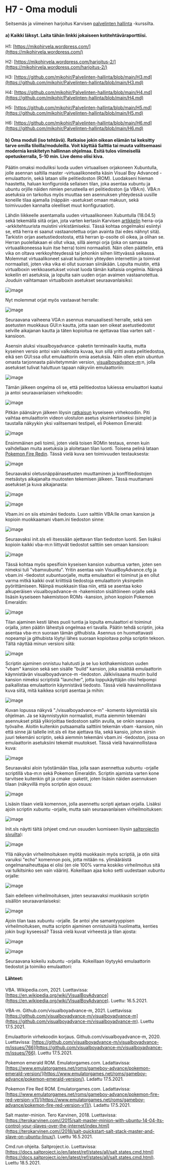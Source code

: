 # H7 - Oma moduli

Seitsemäs ja viimeinen harjoitus Karvisen [palvelinten hallinta](https://terokarvinen.com/2021/configuration-management-systems-palvelinten-hallinta-ict4tn022-spring-2021/#h3-versionhallinta) -kurssilta.


#### a) Kaikki läksyt. Laita tähän linkki jokaiseen kotitehtäväraporttiisi.

H1: [https://mikohirvela.wordpress.com/](https://mikohirvela.wordpress.com/)

H2: [https://mikohirvela.wordpress.com/harjoitus-2/](https://mikohirvela.wordpress.com/harjoitus-2/)

H3: [https://github.com/mikohir/Palvelinten-hallinta/blob/main/H3.md](https://github.com/mikohir/Palvelinten-hallinta/blob/main/H3.md)

H4: [https://github.com/mikohir/Palvelinten-hallinta/blob/main/H4.md](https://github.com/mikohir/Palvelinten-hallinta/blob/main/H4.md)

H5: [https://github.com/mikohir/Palvelinten-hallinta/blob/main/H5.md](https://github.com/mikohir/Palvelinten-hallinta/blob/main/H5.md)

H6: [https://github.com/mikohir/Palvelinten-hallinta/blob/main/H6.md](https://github.com/mikohir/Palvelinten-hallinta/blob/main/H6.md)


#### b) Oma moduli (iso tehtävä). Ratkaise jokin oikean elämän tai keksitty tarve omilla tiloilla/moduleilla. Voit käyttää Salttia tai muuta valitsemaasi modernia keskitetyn hallinnan ohjelmaa. Esitä tulos viimeisellä opetuskerralla, 5-10 min. Live demo olisi kiva.


Päätin omaksi moduliksi luoda uuden virtuaalisen orjakoneen Xubuntulla, jolle asennan saltilla master -virtuaalikoneelta käsin Visual Boy Advanced -emulaattorin, sekä lataan sille pelitiedoston (ROM). Luodakseni hieman haastetta, haluan konfiguroida sellaisen tilan, joka asentaa xubuntu ja ubuntu orjille näiden nimien perusteella eri pelitiedoston (ja VBA:n). VBA:n asetuksia on tarkoitus myös muuttaa sen asennuksen yhteydessä uusille koneille tilaa ajamalla (näppäin -asetukset omaan makuun, sekä toimivuuden kannalta oleelliset muut konfiguraatiot).

Lähdin liikkeelle asentamalla uuden virtuaalikoneen Xubuntulla (18.04.5) sekä tekemällä siitä orjan, jota varten kertasin Karvisen [artikkelin](https://terokarvinen.com//2018/salt-quickstart-salt-stack-master-and-slave-on-ubuntu-linux/) herra-orja -arkkitehtuurista muistini virkistämiseksi. Tässä kohtaa ongelmaksi esiintyi se, että herra ei saanut vastaanotettua orjan avainta (tai edes nähnyt sitä). Tarkistin orjan asetustiedostosta, että herran ip-osoite oli oikea, ja olihan se. Herran puolellakaan ei ollut vikaa, sillä aiempi orja (joka on samassa virtuaalikoneessa kuin itse herra) toimi normaalisti. Näin ollen päättelin, että vika on oltava verkkoyhteydessä tai johonkin siihen liittyvässä seikassa. Molemmat virtuaalikoneet saivat kuitenkin yhteyden internettiin ja toimivat normaalisti, joten vika vika ei ollut suoraan siinäkään. Lopulta muistin, että virtualboxin verkkoasetukset voivat luoda tämän kaltaisia ongelmia. Näinpä kokeilin eri asetuksia, ja lopulta sain uuden orjan avaimen vastaanotettua. Jouduin vaihtamaan virtualboxin asetukset seuraavanlaisiksi:

![image](https://user-images.githubusercontent.com/82265726/118462572-7d504a00-b707-11eb-95fe-4565cfee5813.png)

Nyt molemmat orjat myös vastaavat herralle: 

![image](https://user-images.githubusercontent.com/82265726/118462925-dd46f080-b707-11eb-93e0-d4651f7aa3fb.png)

Seuraavana vaiheena VGA:n asennus manuaalisesti herralle, sekä sen asetusten muokkaus GUI:n kautta, jotta saan sen oikeat asetustiedostot selville aikajanan kautta ja täten kopioitua ne ajettavaa tilaa varten salt -kansioon.

Asensin aluksi visualboyadvance -paketin terminaalin kautta, mutta kyseinen versio antoi vain valkoista kuvaa, kun sillä yritti avata pelitiedostoa, eikä sen GUI:ssa ollut emulaattorin omia asetuksia. Näin ollen etsin ubuntun omasta tarjonnasta päivitetymmän version, [visualboyadvance-m](https://github.com/visualboyadvance-m/visualboyadvance-m):n, jolla asetukset tulivat haluttuun tapaan näkyviin emulaattoriin:

![image](https://user-images.githubusercontent.com/82265726/118475969-9a8c1500-b715-11eb-9d05-3f3420068b5b.png)

Tämän jälkeen ongelma oli se, että pelitiedostoa lukiessa emulaattori kaatui ja antoi seuraavanlaisen virhekoodin:

![image](https://user-images.githubusercontent.com/82265726/118482085-f017f000-b71c-11eb-97dc-79d4a0ba9159.png)

Pitkän päänsäryn jälkeen löysin [ratkaisun](https://github.com/visualboyadvance-m/visualboyadvance-m/issues/766) kyseiseen virhekoodiin. Piti vaihtaa emulaattorin videon ulostulon asetus yksinkertaiseksi (simple) ja taustalla näkyykin yksi valitsemani testipeli, eli Pokemon Emerald:

![image](https://user-images.githubusercontent.com/82265726/118481454-2d2fb280-b71c-11eb-9a52-ffaf00a40774.png)

Ensimmäinen peli toimii, joten vielä toisen ROMin testaus, ennen kuin vaihdellaan muita asetuksia ja aloitetaan tilan luonti. Toisena pelinä lataan [Pokemon Fire Redin](https://www.emulatorgames.net/roms/gameboy-advance/pokemon-fire-red-version-v11/). Tässä vielä kuva sen toimivuuden testauksesta:

![image](https://user-images.githubusercontent.com/82265726/118484131-8cdb8d00-b71f-11eb-9f10-1f331cb7ea1c.png)

Seuraavaksi oletusnäppäinasetusten muuttaminen ja konffitiedostojen metsästys aikajanalta muutosten tekemisen jälkeen. Tässä muuttamani asetukset ja kuva aikajanasta:

![image](https://user-images.githubusercontent.com/82265726/118488585-8bf92a00-b724-11eb-833b-797f4d03bbae.png)

![image](https://user-images.githubusercontent.com/82265726/118489292-59036600-b725-11eb-872c-e33e89b5c6c5.png)

Vbam.ini on siis etsimäni tiedosto. Luon salttiin VBA:lle oman kansion ja kopioin muokkaamani vbam.ini tiedoston sinne:

![image](https://user-images.githubusercontent.com/82265726/118490702-e4c9c200-b726-11eb-87ee-3f5b67aa778e.png)

Seuraavaksi init.sls eli itsessään ajettavan tilan tiedoston luonti. Sen lisäksi kopioin kaikki vba-m:n liittyvät tiedostot salttiin sen omaan kansioon:

![image](https://user-images.githubusercontent.com/82265726/118498670-f57e3600-b72e-11eb-81e7-09fc1952fff1.png)

Tässä kohtaa myös spesifioin kyseisen kansion xubuntua varten, joten sen nimeksi tuli "vbamxubuntu". Yritin asentaa vain VisualBoyAdvance.cfg ja vbam.ini -tiedostot xubuntuorjalle, mutta emulaattori ei toiminut ja en ollut varma mitkä kaikki ovat kriittisiä tiedostoja emulaattorin yksinpelin pyörittämiseen. Näinpä muokkasin tilaa niin, että se asentaa koko alkuperäisen visualboyadvance-m -hakemiston sisältöineen orjalle sekä lisäsin kyseiseen hakemistoon ROMs -kansion, johon kopioin Pokemon Emeraldin:

![image](https://user-images.githubusercontent.com/82265726/118633616-56af1380-b7da-11eb-863e-2ea4f5c2cd5a.png)

Tilan ajaminen kesti lähes puoli tuntia ja lopulta emulaattori ei toiminut orjalla, joten päätin lähestyä ongelmaa eri tavalla. Päätin tehdä scriptin, joka asentaa vba-m:n suoraan tämän githubista. Asennus on huomattavasti nopeampi ja githubista löytyi lähes suoraan kopioitava pohja scriptin tekoon. Tältä näyttää minun versioni siitä:

![image](https://user-images.githubusercontent.com/82265726/118667084-5c1d5580-b7fc-11eb-9c4f-7375d67219d0.png)

Scriptin ajaminen onnistuu halutusti ja se luo kotihakemistoon uuden "vbam" kansion sekä sen sisälle "build" kansion, joka sisältää emulaattorin käynnistävän visualboyadvance-m -tiedoston. Jälkiviisaana muutin build kansion nimeksi scriptistä "launcher", jotta loppukäyttäjän olisi helpompi paikallistaa emulaattorin käynnistävä tiedosto. Tässä vielä havainnollistava kuva siitä, mitä kaikkea scripti asentaa ja mihin:

![image](https://user-images.githubusercontent.com/82265726/118669700-a3a4e100-b7fe-11eb-9aa6-dd7f17f79f6b.png)

Kuvan lopussa näkyvä "./visualboyadvance-m" -komento käynnistää siis ohjelman. Ja se käynnistyykin normaalisti, mutta aiemmin tekemäni asennukset pitää ylikirjoittaa tiedostoon saltin avulla, se onkin seuraava työvaihe. Aloitin kuitenkin putsaamalla salttiini tekemän vbam -kansion, niin että sinne jäi tallelle init.sls eli itse ajettava tila, sekä kansio, johon siirsin juuri tekemäni scriptin, sekä aiemmin tekemäni vbam.ini -tiedoston, jossa on emulaattorin asetuksiini tekemät muutokset. Tässä vielä havainnollistava kuva:

![image](https://user-images.githubusercontent.com/82265726/118671665-59246400-b800-11eb-83d1-4132d22edcd2.png)

Seuraavaksi aloin työstämään tilaa, jolla saan asennettua xubuntu -orjalle scriptillä vba-m:n sekä Pokemon Emeraldin. Scriptin ajamista varten kone tarvitsee kuitenkin git ja cmake -paketit, joten lisäsin näiden asennuksen tilaan (näkyvillä myös scriptin ajon osuus:

![image](https://user-images.githubusercontent.com/82265726/118678745-f1711780-b805-11eb-968e-0291fea4056d.png)

Lisäsin tilaan vielä komennon, jolla asennettu scripti ajetaan orjalla. Lisäksi ajoin scriptin xubuntu -orjalle, mutta sain seuraavanlaisen virheilmoituksen:

![image](https://user-images.githubusercontent.com/82265726/118683027-ad801180-b809-11eb-8196-8098dd4aa2f9.png)

Init.sls näytti tältä (ohjeet cmd.run osuuden luomiseen löysin [saltprojectin sivuilta](https://docs.saltproject.io/en/latest/ref/states/all/salt.states.cmd.html)):

![image](https://user-images.githubusercontent.com/82265726/118683338-fafc7e80-b809-11eb-911f-d772b5694363.png)

Yllä näkyvän virheilmoituksen myötä muokkasin myös scriptiä, ja otin siitä varuiksi "echo" komennon pois, jotta mitään ns. ylimääräistä ongelmanaiheuttajaa ei olisi (en ole 100% varma koskiko virheilmoitus sitä vai tulkitsinko sen vain väärin). Kokeillaan ajaa koko setti uudestaan xubuntu orjalle:

![image](https://user-images.githubusercontent.com/82265726/118687409-a4913f00-b80d-11eb-8398-7b7102c25fcb.png)


Sain edelleen virheilmoituksen, joten seuraavaksi muokkasin scriptin sisällön seuraavanlaiseksi:

![image](https://user-images.githubusercontent.com/82265726/118687282-7f9ccc00-b80d-11eb-8780-5ccca7bee9dd.png)

Ajoin tilan taas xubuntu -orjalle. Se antoi yhe samantyyppisen virheilmoituksen, mutta scriptin ajaminen onnistuisiitä huolimatta, kenties jokin bugi kyseessä? Tässä vielä kuvat virheestä ja tilan ajosta:

![image](https://user-images.githubusercontent.com/82265726/118689771-08b50280-b810-11eb-99c7-0838da9d685a.png)

![image](https://user-images.githubusercontent.com/82265726/118689864-208c8680-b810-11eb-8b57-644f54fac945.png)

Seuraavana kokeilu xubuntu -orjalla. Kokeillaan löytyykö emulaattorin tiedostot ja toimiiko emulaattori:



#### Lähteet:

VBA. Wikipedia.com, 2021. Luettavissa: [https://en.wikipedia.org/wiki/VisualBoyAdvance](https://en.wikipedia.org/wiki/VisualBoyAdvance). Luettu: 16.5.2021.

VBA-m. Github.com/visualboyadvance-m, 2021. Luettavissa: [https://github.com/visualboyadvance-m/visualboyadvance-m](https://github.com/visualboyadvance-m/visualboyadvance-m). Luettu 17.5.2021.

Emulaattorin virhekoodin korjaus. Github.com/visualboyadvance-m, 2020. Luettavissa: [https://github.com/visualboyadvance-m/visualboyadvance-m/issues/766](https://github.com/visualboyadvance-m/visualboyadvance-m/issues/766). Luettu 17.5.2021.

Pokemon emerald ROM. Emulatorgames.com. Ladattavissa: [https://www.emulatorgames.net/roms/gameboy-advance/pokemon-emerald-version/](https://www.emulatorgames.net/roms/gameboy-advance/pokemon-emerald-version/). Ladattu 17.5.2021.

Pokemon Fire Red ROM. Emulatorgames.com. Ladattavissa: [https://www.emulatorgames.net/roms/gameboy-advance/pokemon-fire-red-version-v11/](https://www.emulatorgames.net/roms/gameboy-advance/pokemon-fire-red-version-v11/). Ladattu 17.5.2021.

Salt master-minion. Tero Karvinen, 2018. Luettavissa: [https://terokarvinen.com//2015/salt-master-minion-with-ubuntu-14-04-lts-control-your-slaves-over-the-internet/index.html](https://terokarvinen.com//2018/salt-quickstart-salt-stack-master-and-slave-on-ubuntu-linux/). Luettu 16.5.2021.

Cmd.run ohjeita. Saltproject.io. Luettavissa: [https://docs.saltproject.io/en/latest/ref/states/all/salt.states.cmd.html](https://docs.saltproject.io/en/latest/ref/states/all/salt.states.cmd.html). Luettu 18.5.2021.

